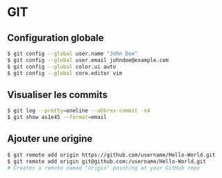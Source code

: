 GIT
===

Configuration globale
---------------------

```bash
$ git config --global user.name "John Doe"
$ git config --global user.email johndoe@example.com
$ git config --global color.ui auto
$ git config --global core.editor vim
```

Visualiser les commits
----------------------

```bash
$ git log --pretty=oneline --abbrev-commit -n4
$ git show as1e45 --format=email
```

Ajouter une origine
-------------------

```bash
$ git remote add origin https://github.com/username/Hello-World.git
$ git remote add origin git@github.com:/username/Hello-World.git
# Creates a remote named "origin" pointing at your GitHub repo
```


